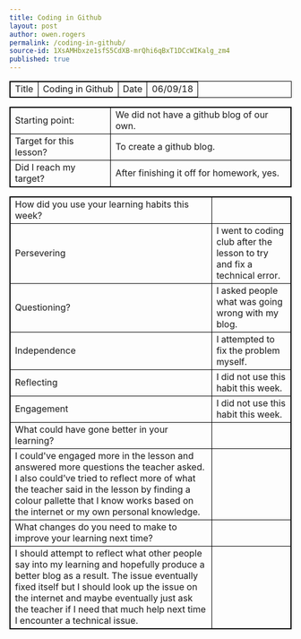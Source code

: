 ```yaml
---
title: Coding in Github
layout: post
author: owen.rogers
permalink: /coding-in-github/
source-id: 1XsAMHbxze1sfS5CdXB-mrQhi6qBxT1DCcWIKalg_zm4
published: true
---
```

<html>
<head>
<style>
table, th, td{
      border: 1px solid black;
 }
</style>
</head>
<body>
<table>
  <tr>
    <td>Title</td>
    <td>Coding in Github</td>
    <td>Date</td>
    <td>06/09/18</td>
  </tr>
</table>


<table>
  <tr>
    <td>Starting point:</td>
    <td>We did not have a github blog of our own.</td>
  </tr>
  <tr>
    <td>Target for this lesson?</td>
    <td>To create a github blog.</td>
  </tr>
  <tr>
    <td>Did I reach my target? </td>
    <td>After finishing it off for homework, yes.</td>
  </tr>
</table>


<table>
  <tr>
    <td>How did you use your learning habits this week?</td>
    <td></td>
  </tr>
  <tr>
    <td>Persevering</td>
    <td>I went to coding club after the lesson to try and fix a technical error.</td>
  </tr>
  <tr>
    <td>Questioning?</td>
    <td>I asked people what was going wrong with my blog.</td>
  </tr>
  <tr>
    <td>Independence</td>
    <td>I attempted to fix the problem myself.</td>
  </tr>
  <tr>
    <td>Reflecting</td>
    <td>I did not use this habit this week.</td>
  </tr>
  <tr>
    <td>Engagement</td>
    <td>I did not use this habit this week.</td>
  </tr>
  <tr>
    <td>What could have gone better in your learning?</td>
    <td></td>
  </tr>
  <tr>
    <td>I could've engaged more in the lesson and answered more questions the teacher asked. I also could’ve tried to reflect more of what the teacher said in the lesson by finding a colour pallette that I know works based on the internet or my own personal knowledge.</td>
    <td></td>
  </tr>
  <tr>
    <td>What changes do you need to make to improve your learning next time?</td>
    <td></td>
  </tr>
  <tr>
    <td>I should attempt to reflect what other people say into my learning and hopefully produce a better blog as a result. The issue eventually fixed itself but I should look up the issue on the internet and maybe eventually just ask the teacher if I need that much help next time I encounter a technical issue.</td>
    <td></td>
  </tr>
</table>
</body>
</html>
